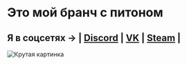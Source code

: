 # Это мой бранч с питоном

## Я в соцсетях -> | [Discord](https://discordapp.com/users/850769178448625714) | [VK](https://vk.com/tokyoowl) | [Steam](https://steamcommunity.com/id/tokyoowl/) |



![Крутая картинка](https://android-obzor.com/wp-content/uploads/2022/02/10.gif)
